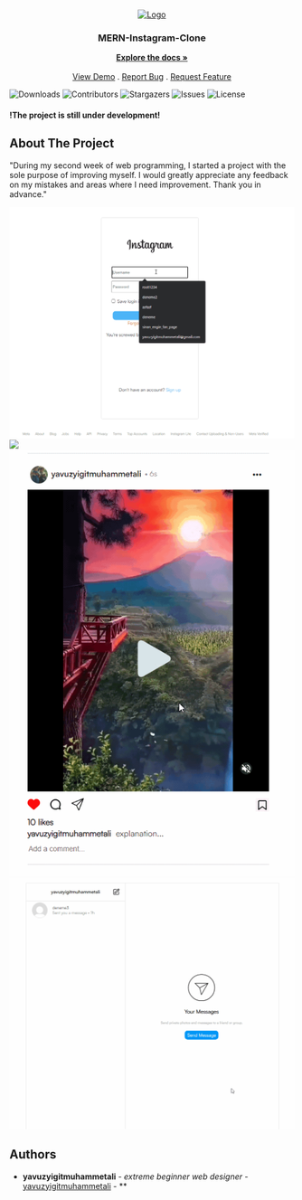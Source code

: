 <br/>
<p align="center">
  <a href="https://github.com/yavuzyigitmuhammetali/MERN-Instagram-Clone">
    <img src="https://cdn2.iconfinder.com/data/icons/social-media-2285/512/1_Instagram_colored_svg_1-512.png" alt="Logo" width="80" height="80">
  </a>

  <h3 align="center">MERN-Instagram-Clone</h3>

  <p align="center">
    <a href="https://github.com/yavuzyigitmuhammetali/MERN-Instagram-Clone"><strong>Explore the docs »</strong></a>
    <br/>
    <br/>
    <a href="https://github.com/yavuzyigitmuhammetali/MERN-Instagram-Clone">View Demo</a>
    .
    <a href="https://github.com/yavuzyigitmuhammetali/MERN-Instagram-Clone/issues">Report Bug</a>
    .
    <a href="https://github.com/yavuzyigitmuhammetali/MERN-Instagram-Clone/issues">Request Feature</a>
  </p>
</p>

![Downloads](https://img.shields.io/github/downloads/yavuzyigitmuhammetali/MERN-Instagram-Clone/total) ![Contributors](https://img.shields.io/github/contributors/yavuzyigitmuhammetali/MERN-Instagram-Clone?color=dark-green) ![Stargazers](https://img.shields.io/github/stars/yavuzyigitmuhammetali/MERN-Instagram-Clone?style=social) ![Issues](https://img.shields.io/github/issues/yavuzyigitmuhammetali/MERN-Instagram-Clone) ![License](https://img.shields.io/github/license/yavuzyigitmuhammetali/MERN-Instagram-Clone) 



#### !The project is still under development!

## About The Project

"During my second week of web programming, I started a project with the sole purpose of improving myself. I would greatly appreciate any feedback on my mistakes and areas where I need improvement. Thank you in advance."

![](https://raw.githubusercontent.com/yavuzyigitmuhammetali/MERN-Instagram-Clone/master/images-main/Animation.gif)
![](https://github.com/yavuzyigitmuhammetali/MERN-Instagram-Clone/blob/master/images-main/Animation2.gif)
![](https://github.com/yavuzyigitmuhammetali/MERN-Instagram-Clone/blob/master/images-main/Animation3.gif)
![](https://github.com/yavuzyigitmuhammetali/MERN-Instagram-Clone/blob/master/images-main/Animation4.gif)



## Authors

* **yavuzyigitmuhammetali** - *extreme beginner web designer* - [yavuzyigitmuhammetali](https://github.com/yavuzyigitmuhammetali) - **


